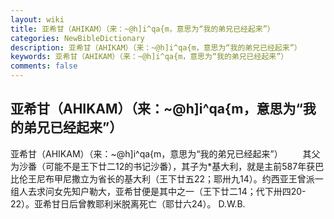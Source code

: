 ```yaml
---
layout: wiki
title: 亚希甘（AHIKAM）（来：~@h]i^qa{m，意思为“我的弟兄已经起来”）
categories: NewBibleDictionary
description: 亚希甘（AHIKAM）（来：~@h]i^qa{m，意思为“我的弟兄已经起来”）
keywords: 亚希甘（AHIKAM）（来：~@h]i^qa{m，意思为“我的弟兄已经起来”）
comments: false
---
```


## 亚希甘（AHIKAM）（来：~@h]i^qa{m，意思为“我的弟兄已经起来”）



亚希甘（AHIKAM）（来：~@h]i^qa{m，意思为“我的弟兄已经起来”）
　　其父为沙番（可能不是王下廿二12的书记沙番），其子为*基大利，就是主前587年获巴比伦王尼布甲尼撒立为省长的基大利（王下廿五22；耶卅九14）。约西亚王曾派一组人去求问女先知户勒大，亚希甘便是其中之一（王下廿二14；代下卅四20-22）。亚希甘日后曾教耶利米脱离死亡（耶廿六24）。
D.W.B.




